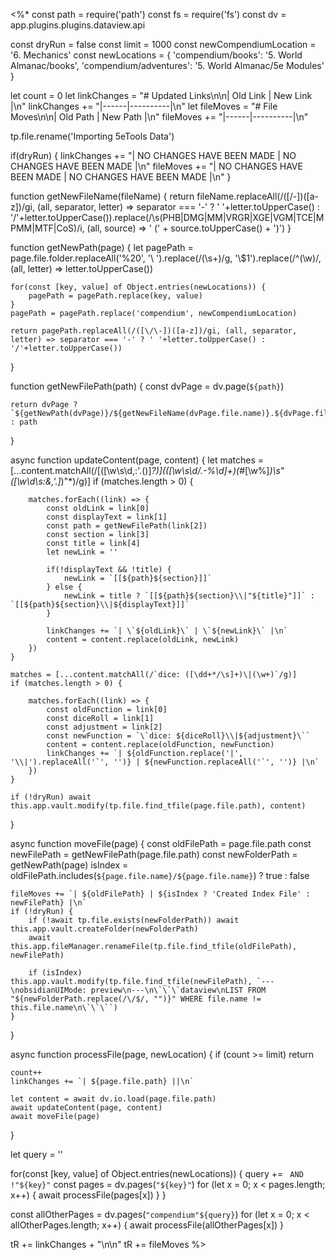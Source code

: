 <%*
const path = require('path')
const fs = require('fs')
const dv = app.plugins.plugins.dataview.api

<!-- UPDATE THESE VALUES -->

<!-- Handle moving img folder over -->
const dryRun = false
const limit = 1000
const newCompendiumLocation = '6. Mechanics'
const newLocations = {
    'compendium/books': '5. World Almanac/books',
    'compendium/adventures': '5. World Almanac/5e Modules'
}

let count = 0
let linkChanges = "# Updated Links\n\n| Old Link | New Link |\n"
linkChanges += "|------|----------|\n"
let fileMoves = "# File Moves\n\n| Old Path | New Path |\n"
fileMoves += "|------|----------|\n"

tp.file.rename('Importing 5eTools Data')

if(dryRun) {
    linkChanges += "| NO CHANGES HAVE BEEN MADE | NO CHANGES HAVE BEEN MADE |\n"
    fileMoves += "| NO CHANGES HAVE BEEN MADE | NO CHANGES HAVE BEEN MADE |\n"
}

function getNewFileName(fileName) {
    return fileName.replaceAll(/([\/\-])([a-z])/gi, (all, separator, letter) => separator === '-' ? ' '+letter.toUpperCase() : '/'+letter.toUpperCase()).replace(/\s(PHB|DMG|MM|VRGR|XGE|VGM|TCE|MPMM|MTF|CoS)/i, (all, source) => ' (' + source.toUpperCase() + ')')
}

function getNewPath(page) {
    <!-- replace(/(\s+)/g, '\\$1') -->
    let pagePath = page.file.folder.replaceAll('%20', '\ ').replace(/(\s+)/g, '\\$1').replace(/^(\w)/, (all, letter) => letter.toUpperCase())

    for(const [key, value] of Object.entries(newLocations)) {
        pagePath = pagePath.replace(key, value)
    }
    pagePath = pagePath.replace('compendium', newCompendiumLocation)

    return pagePath.replaceAll(/([\/\-])([a-z])/gi, (all, separator, letter) => separator === '-' ? ' '+letter.toUpperCase() : '/'+letter.toUpperCase())
}

function getNewFilePath(path) {
    const dvPage = dv.page(`${path}`)

    return dvPage ? `${getNewPath(dvPage)}/${getNewFileName(dvPage.file.name)}.${dvPage.file.ext}` : path
}

async function updateContent(page, content) {
    let matches = [...content.matchAll(/\[([\w\s\d,:'\.\(\)]*?)\]\(([\w\s\d\/\.\-%\d]+)(#*[\w%]*)\s*"*([\w\d\s:&,'\.]*)"*\)/g)]
    if (matches.length > 0) {

        matches.forEach((link) => {
            const oldLink = link[0]
            const displayText = link[1]
            const path = getNewFilePath(link[2])
            const section = link[3]
            const title = link[4]
            let newLink = ''

            if(!displayText && !title) {
                newLink = `[[${path}${section}]]`
            } else {
                newLink = title ? `[[${path}${section}\\|"${title}"]]` : `[[${path}${section}\\|${displayText}]]`
            }

            linkChanges += `| \`${oldLink}\` | \`${newLink}\` |\n`
            content = content.replace(oldLink, newLink)
        })
    }

    matches = [...content.matchAll(/`dice: ([\dd+*/\s]+)\|(\w+)`/g)]
    if (matches.length > 0) {

        matches.forEach((link) => {
            const oldFunction = link[0]
            const diceRoll = link[1]
            const adjustment = link[2]
            const newFunction = `\`dice: ${diceRoll}\\|${adjustment}\``
            content = content.replace(oldFunction, newFunction)
            linkChanges += `| ${oldFunction.replace('|', '\\|').replaceAll('`', '')} | ${newFunction.replaceAll('`', '')} |\n`
        })
    }
    
    if (!dryRun) await this.app.vault.modify(tp.file.find_tfile(page.file.path), content)
}

async function moveFile(page) {
    const oldFilePath = page.file.path
    const newFilePath = getNewFilePath(page.file.path)
    const newFolderPath = getNewPath(page)
    isIndex = oldFilePath.includes(`${page.file.name}/${page.file.name}`) ? true : false

    fileMoves += `| ${oldFilePath} | ${isIndex ? 'Created Index File' : newFilePath} |\n`
    if (!dryRun) {
        if (!await tp.file.exists(newFolderPath)) await this.app.vault.createFolder(newFolderPath)
        await this.app.fileManager.renameFile(tp.file.find_tfile(oldFilePath), newFilePath)

        if (isIndex) this.app.vault.modify(tp.file.find_tfile(newFilePath), `---\nobsidianUIMode: preview\n---\n\`\`\`dataview\nLIST FROM "${newFolderPath.replace(/\/$/, "")}" WHERE file.name != this.file.name\n\`\`\``)
    }
}

async function processFile(page, newLocation) {
    if (count >= limit) return

    count++
    linkChanges += `| ${page.file.path} ||\n`

    let content = await dv.io.load(page.file.path)
    await updateContent(page, content)
    await moveFile(page)
}

let query = ''

for(const [key, value] of Object.entries(newLocations)) {
    query += ` AND !"${key}"`
    const pages = dv.pages(`"${key}"`)
    for (let x = 0; x < pages.length; x++) {
        await processFile(pages[x])
    }
}

const allOtherPages = dv.pages(`"compendium"${query}`)
for (let x = 0; x < allOtherPages.length; x++) {
    await processFile(allOtherPages[x])
}

tR += linkChanges + "\n\n"
tR += fileMoves
%>